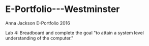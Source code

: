 # E-Portfolio---Westminster

Anna Jackson
E-Portfolio
2016

Lab 4: Breadboard and complete the goal "to attain a system level understanding of the computer."
